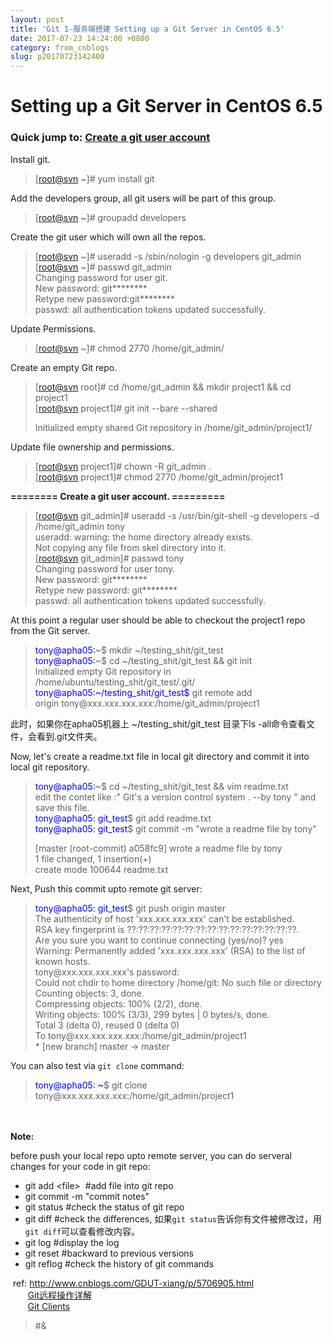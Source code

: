 ```yaml
---
layout: post
title: 'Git 1-服务端搭建 Setting up a Git Server in CentOS 6.5'
date: 2017-07-23 14:24:00 +0800
category: from_cnblogs
slug: p20170723142400
---
```

<h1 id="page-title" class="title">Setting up a Git Server in CentOS 6.5</h1>
<h3 class="tabs">Quick jump to: <a title="sonictl" href="#Create_a_git_user">Create a git user account</a></h3>
<div class="region region-content">
<div id="node-157" class="node node-article node-promoted">
<div class="content">
<div class="field field-name-body field-type-text-with-summary field-label-hidden">
<div class="field-item even">
<p>Install git.</p>
<blockquote>
<p>[<a href="mailto:root@svn">root@svn</a>&nbsp;~]# yum install git</p>
</blockquote>
<p>Add the developers group, all git users will be part of this group.</p>
<blockquote>
<p>[<a href="mailto:root@svn">root@svn</a>&nbsp;~]# groupadd developers</p>
</blockquote>
<p>Create the git user which will own all the repos.</p>
<blockquote>
<p>[<a href="mailto:root@svn">root@svn</a>&nbsp;~]# useradd -s /sbin/nologin -g developers git_admin<br />[<a href="mailto:root@svn">root@svn</a>&nbsp;~]# passwd git_admin<br />Changing password for user git.<br />New password: git********<br />Retype new password:git********<br />passwd: all authentication tokens updated successfully.</p>









</blockquote>
<p>Update Permissions.</p>
<blockquote>
<p>[<a href="mailto:root@svn">root@svn</a>&nbsp;~]# chmod 2770 /home/git_admin/</p>









</blockquote>
<p>Create an empty Git repo.</p>
<blockquote>
<p>[<a href="mailto:root@svn">root@svn</a>&nbsp;root]# cd /home/git_admin &amp;&amp; mkdir project1 &amp;&amp; cd project1<br />[<a href="mailto:root@svn">root@svn</a>&nbsp;project1]# git init --bare --shared</p>
<p>Initialized empty shared Git repository in /home/git_admin/project1/</p>









</blockquote>
<p>Update file ownership and permissions.</p>
<blockquote>
<p>[<a href="mailto:root@svn">root@svn</a>&nbsp;project1]# chown -R git_admin .<br />[<a href="mailto:root@svn">root@svn</a>&nbsp;project1]# chmod 2770 /home/git_admin/project1</p>









</blockquote>
<p><strong><a name="Create_a_git_user"></a>======== Create a git user account. =========</strong></p>
<blockquote>
<p>[<a href="mailto:root@svn">root@svn</a>&nbsp;git_admin]# useradd -s /usr/bin/git-shell -g developers -d /home/git_admin tony<br />useradd: warning: the home directory already exists.<br />Not copying any file from skel directory into it.<br />[<a href="mailto:root@svn">root@svn</a>&nbsp;git_admin]# passwd tony<br />Changing password for user tony.<br />New password: git********<br />Retype new password: git********<br />passwd: all authentication tokens updated successfully.</p>









</blockquote>
<p>At this point a regular user should be able to checkout the project1 repo from the Git server.</p>
<blockquote>
<p><span style="color: #0000ff;">tony@apha05:</span>~$ mkdir ~/testing_shit/git_test<br /><span style="color: #0000ff;">tony@apha05:</span>~$ cd ~/testing_shit/git_test &amp;&amp; git init<br />Initialized empty Git repository in /home/ubuntu/testing_shit/git_test/.git/<br /><span style="color: #0000ff;">tony@apha05:~/testing_shit/git_test$</span> git remote add origin&nbsp;tony@xxx.xxx.xxx.xxx:/home/git_admin/project1</p>









</blockquote>
<p>此时，如果你在apha05机器上 ~/testing_shit/git_test 目录下ls -all命令查看文件，会看到.git文件夹。</p>
<p>Now, let's create a readme.txt file in local git directory and commit it into local git repository.</p>
<blockquote>
<p><span style="color: #0000ff;">tony@apha05:</span>~$ cd ~/testing_shit/git_test &amp;&amp; vim readme.txt<br />edit the contet like :" Git's a version control system . --by tony " and save this file.<br /><span style="color: #0000ff;">tony@apha05: git_test</span>$&nbsp;git add readme.txt<br /><span style="color: #0000ff;">tony@apha05: git_test</span>$ git commit -m "wrote a readme file by tony"</p>
<p>[master (root-commit) a058fc9] wrote a readme file by tony<br /> 1 file changed, 1 insertion(+)<br /> create mode 100644 readme.txt</p>









</blockquote>
<p>Next, Push this commit upto remote git server:</p>
<blockquote>
<p><span style="color: #0000ff;">tony@apha05: git_test</span>$ git push origin master<br />The authenticity of host 'xxx.xxx.xxx.xxx' can't be established.<br />RSA key fingerprint is ??:??:??:??:??:??:??:??:??:??:??:??:??:??:??.<br />Are you sure you want to continue connecting (yes/no)? yes<br />Warning: Permanently added 'xxx.xxx.xxx.xxx' (RSA) to the list of known hosts.<br />tony@xxx.xxx.xxx.xxx's password: <br />Could not chdir to home directory /home/git: No such file or directory<br />Counting objects: 3, done.<br />Compressing objects: 100% (2/2), done.<br />Writing objects: 100% (3/3), 299 bytes | 0 bytes/s, done.<br />Total 3 (delta 0), reused 0 (delta 0)<br />To tony@xxx.xxx.xxx.xxx:/home/git_admin/project1<br /> * [new branch]      master -&gt; master</p>









</blockquote>
<p>You can also test via <code>git clone</code> command:</p>
<blockquote><span style="color: #0000ff;">tony@apha05: ~</span>$ git clone tony@xxx.xxx.xxx.xxx:/home/git_admin/project1
</blockquote>
<p>　　</p>
<p><strong>Note:</strong></p>
<p>before push your local repo upto remote server, you can do serveral changes for your code in git repo:</p>
<ul>
<li>git add &lt;file&gt; &nbsp;#add file into git repo</li>
<li>git commit -m "commit notes"</li>
<li>git status #check the status of git repo</li>
<li>git diff #check the differences,&nbsp;如果<code>git status</code>告诉你有文件被修改过，用<code>git diff</code>可以查看修改内容。</li>
<li>git log #display the log</li>
<li>git reset #backward to previous versions</li>
<li>git reflog #check the history of git commands</li>



</ul>
<p>&nbsp;ref:&nbsp;<a title="sonictl" href="http://www.cnblogs.com/GDUT-xiang/p/5706905.html" target="_blank">http://www.cnblogs.com/GDUT-xiang/p/5706905.html</a><br />&nbsp;&nbsp; &nbsp; &nbsp;&nbsp;<a title="sonictl" href="http://www.ruanyifeng.com/blog/2014/06/git_remote.html" target="_blank">Git远程操作详解</a><br />&nbsp;&nbsp;&nbsp;&nbsp;&nbsp;&nbsp; <a href="https://git-scm.com/download/gui/windows" target="_blank">Git Clients</a></p>
<blockquote>#&amp;</blockquote>
<p>&nbsp;</p>
<p>&nbsp;</p>







</div>









</div>









</div>









</div>









</div>